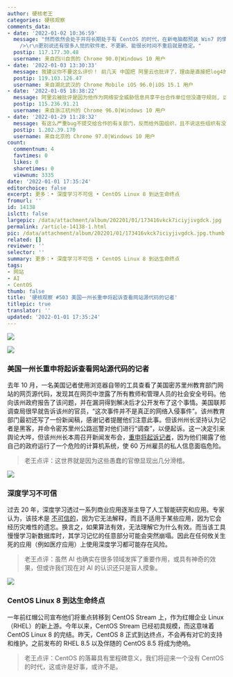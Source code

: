 ```yaml
---
author: 硬核老王
categories: 硬核观察
comments_data:
- date: '2022-01-02 10:36:59'
  message: "然而依然会处于并将长期处于有 CentOS 的时代，在新电脑都预装 Win7 的情况下，Win10 过了好几年才超过 Win7。<br />\r\n<br
    />\r\n更别说还有很多人觉的软件老、不更新、能很长时间不重启就是稳定。"
  postip: 117.177.30.48
  username: 来自四川自贡的 Chrome 90.0|Windows 10 用户
- date: '2022-01-03 13:30:33'
  message: 我建议你不要这么评价！ 前几天 中国把 阿里云也批评了，理由是直接把log4的漏洞提交给阿帕奇基金会！没有提前提交给有关部门。
  postip: 119.103.126.47
  username: 来自湖北武汉的 Chrome Mobile iOS 96.0|iOS 15.1 用户
- date: '2022-01-05 18:38:22'
  message: 阿里云被批评是因为他作为网络安全威胁信息共享平台合作单位但没遵守规则, 这有问题吗
  postip: 115.236.91.21
  username: 来自浙江杭州的 Chrome 96.0|Windows 10 用户
- date: '2022-01-29 11:28:32'
  message: 有这么严重bug不提交给合作的有关部门，反而给外国组织，且不说这些组织有没有政府属性，单是这种事就值得批评了。
  postip: 1.202.39.170
  username: 来自北京的 Chrome 97.0|Windows 10 用户
count:
  commentnum: 4
  favtimes: 0
  likes: 0
  sharetimes: 0
  viewnum: 3335
date: '2022-01-01 17:35:24'
editorchoice: false
excerpt: 更多：• 深度学习不可信 • CentOS Linux 8 到达生命终点
fromurl: ''
id: 14138
islctt: false
largepic: /data/attachment/album/202201/01/173416vkck7iciyjivgdck.jpg
permalink: /article-14138-1.html
pic: /data/attachment/album/202201/01/173416vkck7iciyjivgdck.jpg.thumb.jpg
related: []
reviewer: ''
selector: ''
summary: 更多：• 深度学习不可信 • CentOS Linux 8 到达生命终点
tags:
- 网站
- AI
- CentOS
thumb: false
title: '硬核观察 #503 美国一州长重申将起诉查看网站源代码的记者'
titlepic: true
translator: ''
updated: '2022-01-01 17:35:24'
---
```


![](/data/attachment/album/202201/01/173416vkck7iciyjivgdck.jpg)


![](/data/attachment/album/202201/01/173431amonf1ug15t02125.jpg)


### 美国一州长重申将起诉查看网站源代码的记者


去年 10 月，一名美国记者使用浏览器自带的工具查看了美国密苏里州教育部门网站的网页源代码，发现其在网页中泄露了所有教师和管理人员的社会安全号码。他向该州政府报告了该问题，并在漏洞得到解决后才公开发布了这个事情。美国联邦调查局很早就告诉该州的官员，“这次事件并不是真正的网络入侵事件”。该州教育部门最初还写了一份新闻稿，感谢记者提醒他们注意此事。但该州州长坚持认为记者是黑客，并命令密苏里州公路巡警对他们进行“调查”，以便起诉。这一决定引来舆论大哗，但该州州长本周召开新闻发布会，[重申将起诉记者](https://www.theverge.com/2021/12/31/22861188/missouri-governor-mike-parson-hack-website-source-code)，因为他们揭露了他自己的政府运行了一个危险的计算机系统，使 60 万州雇员的私人信息面临危险。



> 
> 老王点评：这世界就是因为这些愚蠢的官僚显现出几分滑稽。
> 
> 
> 


![](/data/attachment/album/202201/01/173451kht224g923sfhih4.jpg)


### 深度学习不可信


过去 20 年，深度学习透过一系列商业应用逐渐主导了人工智能研究和应用。专家认为，该技术是 [不可信的](https://spectrum.ieee.org/deep-learning-cant-be-trusted)，因为它无法解释，而且不适用于某些应用，因为它会经历灾难性的遗忘。换言之，如果算法有效，无法理解它为什么有效。而当该工具慢慢学习新数据库时，其学习记忆的任意部分可能会突然崩塌。因此在任何攸关生死的应用（例如医疗应用）上使用深度学习都可能存在风险。



> 
> 老王点评：虽然 AI 也确实在很多领域发挥了重要作用，或具有神奇的效果，但或许我们现在对 AI 的认识还只是盲人摸象。
> 
> 
> 


![](/data/attachment/album/202201/01/173500iaaqlugg1ijjjdyz.jpg)


### CentOS Linux 8 到达生命终点


一年前红帽公司宣布他们将重点转移到 CentOS Stream 上，作为红帽企业 Linux（RHEL）的新上游。今年以来，CentOS Stream 已经初具规模，而这意味着 CentOS Linux 8 的完结。昨天，CentOS 8 正式到达终点，不会再有对它的支持和维护。之前发布的 RHEL 8.5 以及伴随的 CentOS 8.5 将成为绝响。



> 
> 老王点评：CentOS 的落幕具有里程碑意义，我们将迎来一个没有 CentOS 的时代，这或许是好事，或许不是。
> 
> 
>